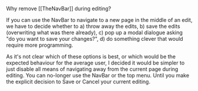Why remove [[TheNavBar]] during editing?

If you can use the NavBar to navigate to a new page in the middle of an edit, we have to decide whether to a) throw away the edits,  b) save the edits (overwriting what was there already), c) pop up a modal dialogue asking "do you want to save your changes?", d) do something clever that would require more programming.

As it's not clear which of these options is best, or which would be the expected behaviour for the average user, I decided it would be simpler to just disable all means of navigating away from the current page during editing. You can no-longer use the NavBar or the top menu. Until you make the explicit decision to Save or Cancel your current editing.